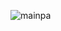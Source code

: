 ![mainpa](https://github.com/shreeharib/ReactJs-AIassistant-llama3-ollama/assets/107598445/9070afe9-b16a-43fa-91d6-d4c9b7a96e50)
